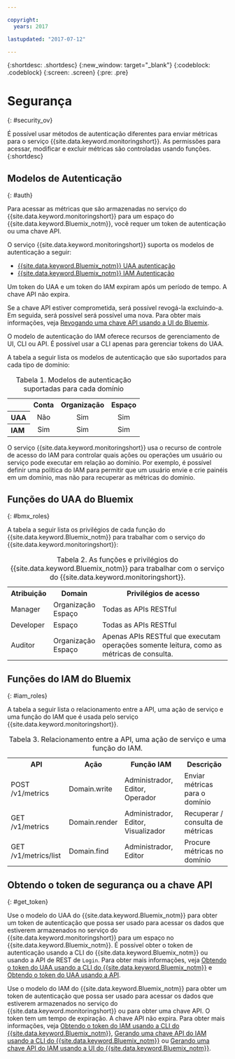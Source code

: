 ```yaml
---

copyright:
  years: 2017

lastupdated: "2017-07-12"

---
```



{:shortdesc: .shortdesc}
{:new_window: target="_blank"}
{:codeblock: .codeblock}
{:screen: .screen}
{:pre: .pre}


# Segurança
{: #security_ov}

É possível usar métodos de autenticação diferentes para enviar métricas para o serviço {{site.data.keyword.monitoringshort}}. As permissões para acessar, modificar e excluir métricas são controladas usando funções.
{:shortdesc}

   
## Modelos de Autenticação
{: #auth}

Para acessar as métricas que são armazenadas no serviço do {{site.data.keyword.monitoringshort}} para um espaço do {{site.data.keyword.Bluemix_notm}}, você requer um token de autenticação ou uma chave API. 

O serviço {{site.data.keyword.monitoringshort}} suporta os modelos de autenticação a seguir:

* [{{site.data.keyword.Bluemix_notm}} UAA autenticação](/docs/services/cloud-monitoring/security/auth_uaa.html#auth_uaa)
* [{{site.data.keyword.Bluemix_notm}} IAM Autenticação](/docs/services/cloud-monitoring/security/auth_iam.html#auth_iam)

Um token do UAA e um token do IAM expiram após um período de tempo. A chave API não expira. 

Se a chave API estiver comprometida, será possível revogá-la excluindo-a. Em seguida, será possível será possível uma nova. Para obter mais informações, veja [Revogando uma chave API usando a UI do Bluemix](/docs/services/cloud-monitoring/security/auth_iam.html#revoke_ui). 

O modelo de autenticação do IAM oferece recursos de gerenciamento de UI, CLI ou API. É possível usar a CLI apenas para gerenciar tokens do UAA.

A tabela a seguir lista os modelos de autenticação que são suportados para cada tipo de domínio:

<table>
  <caption>Tabela 1. Modelos de autenticação suportadas para cada domínio</caption>
  <tr>
    <th></th>
	<th align="right">Conta</th>
    <th align="right">Organização</th>
    <th align="right">Espaço</th>	
  </tr>
  <tr>
    <th align="left">UAA</th>
	<td align="center">Não</td>
	<td align="center">Sim</td>
	<td align="center">Sim</td>
  </tr>
  <tr>
    <th align="left">IAM</th>
	<td align="center">Sim</td>
	<td align="center">Sim</td>
	<td align="center">Sim</td>
  </tr>
</table>

O serviço {{site.data.keyword.monitoringshort}} usa o recurso de controle de acesso do IAM para controlar quais ações ou operações um usuário ou serviço pode executar em relação ao domínio. Por exemplo, é possível definir uma política do IAM para permitir que um usuário envie e crie painéis em um domínio, mas não para recuperar as métricas do domínio.



## Funções do UAA do Bluemix
{: #bmx_roles}

A tabela a seguir lista os privilégios de cada função do {{site.data.keyword.Bluemix_notm}} para trabalhar com o serviço do {{site.data.keyword.monitoringshort}}:

<table>
  <caption>Tabela 2. As funções e privilégios do {{site.data.keyword.Bluemix_notm}} para trabalhar com o serviço do {{site.data.keyword.monitoringshort}}.</caption>
  <tr>
    <th>Atribuição</th>
	<th>Domain</th>
	<th>Privilégios de acesso</th>
  </tr>
  <tr>
    <td>Manager</td>
	<td>Organização <br>Espaço</td>
	<td>Todas as APIs RESTful</td>
  </tr>
  <tr>
    <td>Developer</td>
	<td>Espaço</td>
	<td>Todas as APIs RESTful</td>
  </tr>
  <tr>
    <td>Auditor</td>
	<td>Organização <br>Espaço</td>
	<td>Apenas APIs RESTful que executam operações somente leitura, como as métricas de consulta.</td>
  </tr>
</table>


## Funções do IAM do Bluemix
{: #iam_roles}

A tabela a seguir lista o relacionamento entre a API, uma ação de serviço e uma função do IAM que é usada pelo serviço {{site.data.keyword.monitoringshort}}.

<table>
  <caption>Tabela 3. Relacionamento entre a API, uma ação de serviço e uma função do IAM. </caption>
  <tr>
    <th>API</th>
	<th>Ação</th>
	<th>Função IAM</th>
	<th>Descrição</th>
  </tr>
  <tr>
    <td>POST /v1/metrics</td>
    <td>Domain.write</td>
	<td>Administrador, Editor, Operador</td>
	<td>Enviar métricas para o domínio</td>
  </tr>
  <tr>
    <td>GET /v1/metrics</td>
    <td>Domain.render</td>
	<td>Administrador, Editor, Visualizador</td>
	<td>Recuperar / consulta de métricas</td>
  </tr>
  <tr>
    <td>GET /v1/metrics/list</td>
    <td>Domain.find</td>
	<td>Administrador, Editor</td>
	<td>Procure métricas no domínio</td>
  </tr>
</table>

## Obtendo o token de segurança ou a chave API
{: #get_token}

Use o modelo do UAA do {{site.data.keyword.Bluemix_notm}} para obter um token de autenticação que possa ser usado para acessar os dados que estiverem armazenados no serviço do {{site.data.keyword.monitoringshort}} para um espaço no {{site.data.keyword.Bluemix_notm}}. É possível obter o token de autenticação usando a CLI do {{site.data.keyword.Bluemix_notm}} ou usando a API de REST de `Login`. Para obter mais informações, veja [Obtendo o token do UAA usando a CLI do {{site.data.keyword.Bluemix_notm}}](/docs/services/cloud-monitoring/security/auth_uaa.html#auth_cli) e [Obtendo o token do UAA usando a API](/docs/services/cloud-monitoring/security/auth_uaa.html#auth_api).

Use o modelo do IAM do {{site.data.keyword.Bluemix_notm}} para obter um token de autenticação que possa ser usado para acessar os dados que estiverem armazenados no serviço do {{site.data.keyword.monitoringshort}} ou para obter uma chave API. O token tem um tempo de expiração. A chave API não expira. Para obter mais informações, veja [Obtendo o token do IAM usando a CLI do {{site.data.keyword.Bluemix_notm}}](/docs/services/cloud-monitoring/security/auth_iam.html#iam_token_cli), [Gerando uma chave API do IAM usando a CLI do {{site.data.keyword.Bluemix_notm}}](/docs/services/cloud-monitoring/security/auth_iam.html#iam_apikey_cli) ou [Gerando uma chave API do IAM usando a UI do {{site.data.keyword.Bluemix_notm}}](/docs/services/cloud-monitoring/security/auth_iam.html#iam_apikey_ui).



